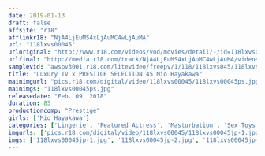 ```yaml
---
date: 2019-01-13
draft: false
affsite: "r18"
afflinkr18: "NjA4LjEuMS4xLjAuMC4wLjAuMA"
url: "118lxvs00045"
urloriginal: "http://www.r18.com/videos/vod/movies/detail/-/id=118lxvs00045"
urlfinal: "http://media.r18.com/track/NjA4LjEuMS4xLjAuMC4wLjAuMA/videos/vod/movies/detail/-/id=118lxvs00045"
samplevid: "awspv3001.r18.com/litevideo/freepv/1/118/118lxvs045/118lxvs045_dmb_w.mp4"
title: "Luxury TV x PRESTIGE SELECTION 45 Mio Hayakawa"
mainimgurl: "pics.r18.com/digital/video/118lxvs00045/118lxvs00045ps.jpg"
mainimgs: "118lxvs00045ps.jpg"
releasedate: "Feb. 09, 2018"
duration: 83
productioncomp: "Prestige"
girls: ['Mio Hayakawa']
categories: ['Lingerie', 'Featured Actress', 'Masturbation', 'Sex Toys', 'Facial', 'Hi-Def']
imgurls: ['pics.r18.com/digital/video/118lxvs00045/118lxvs00045jp-1.jpg', 'pics.r18.com/digital/video/118lxvs00045/118lxvs00045jp-2.jpg', 'pics.r18.com/digital/video/118lxvs00045/118lxvs00045jp-3.jpg', 'pics.r18.com/digital/video/118lxvs00045/118lxvs00045jp-4.jpg', 'pics.r18.com/digital/video/118lxvs00045/118lxvs00045jp-5.jpg', 'pics.r18.com/digital/video/118lxvs00045/118lxvs00045jp-6.jpg', 'pics.r18.com/digital/video/118lxvs00045/118lxvs00045jp-7.jpg', 'pics.r18.com/digital/video/118lxvs00045/118lxvs00045jp-8.jpg', 'pics.r18.com/digital/video/118lxvs00045/118lxvs00045jp-9.jpg', 'pics.r18.com/digital/video/118lxvs00045/118lxvs00045jp-10.jpg', 'pics.r18.com/digital/video/118lxvs00045/118lxvs00045jp-11.jpg', 'pics.r18.com/digital/video/118lxvs00045/118lxvs00045jp-12.jpg', 'pics.r18.com/digital/video/118lxvs00045/118lxvs00045jp-13.jpg', 'pics.r18.com/digital/video/118lxvs00045/118lxvs00045jp-14.jpg', 'pics.r18.com/digital/video/118lxvs00045/118lxvs00045jp-15.jpg', 'pics.r18.com/digital/video/118lxvs00045/118lxvs00045jp-16.jpg', 'pics.r18.com/digital/video/118lxvs00045/118lxvs00045jp-17.jpg', 'pics.r18.com/digital/video/118lxvs00045/118lxvs00045jp-18.jpg', 'pics.r18.com/digital/video/118lxvs00045/118lxvs00045jp-19.jpg', 'pics.r18.com/digital/video/118lxvs00045/118lxvs00045jp-20.jpg']
imgs: ['118lxvs00045jp-1.jpg', '118lxvs00045jp-2.jpg', '118lxvs00045jp-3.jpg', '118lxvs00045jp-4.jpg', '118lxvs00045jp-5.jpg', '118lxvs00045jp-6.jpg', '118lxvs00045jp-7.jpg', '118lxvs00045jp-8.jpg', '118lxvs00045jp-9.jpg', '118lxvs00045jp-10.jpg', '118lxvs00045jp-11.jpg', '118lxvs00045jp-12.jpg', '118lxvs00045jp-13.jpg', '118lxvs00045jp-14.jpg', '118lxvs00045jp-15.jpg', '118lxvs00045jp-16.jpg', '118lxvs00045jp-17.jpg', '118lxvs00045jp-18.jpg', '118lxvs00045jp-19.jpg', '118lxvs00045jp-20.jpg']
---
```

